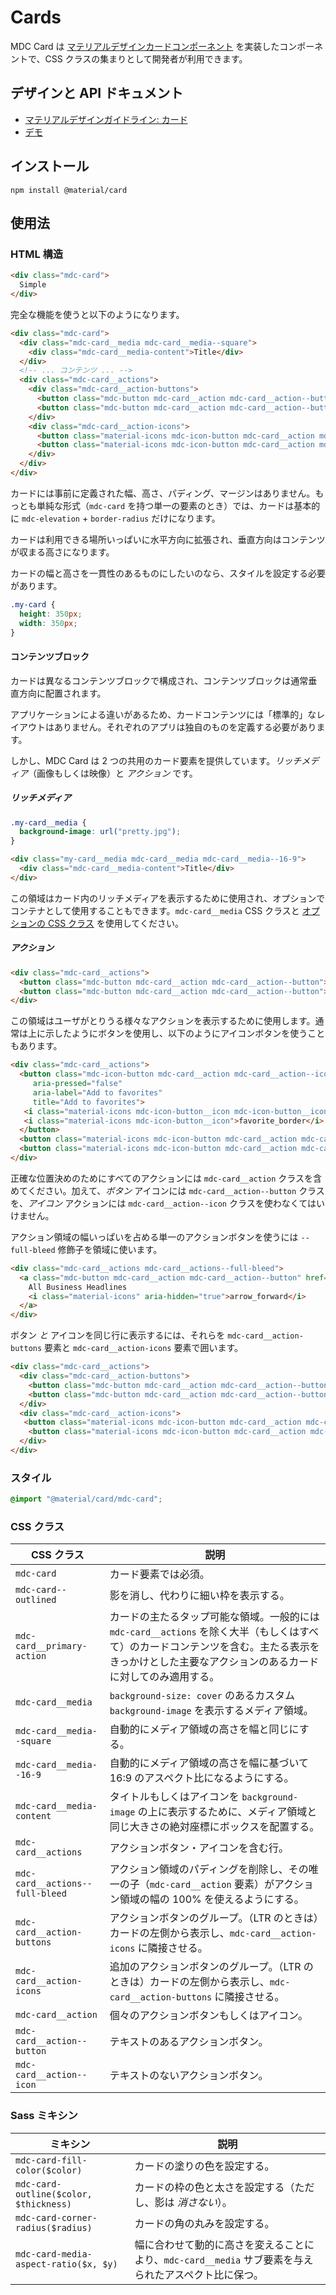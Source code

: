 <!--docs:
title: "Cards"
layout: detail
section: components
excerpt: "Cards for displaying content composed of different elements."
iconId: card
path: /catalog/cards/
-->

# Cards

<!--<div class="article__asset">
  <a class="article__asset-link"
     href="https://material-components.github.io/material-components-web-catalog/#/component/card">
    <img src="{{ site.rootpath }}/images/mdc_web_screenshots/cards.png" width="328" alt="Cards screenshot">
  </a>
</div>-->

MDC Card は [マテリアルデザインカードコンポーネント](https://material.io/go/design-cards) を実装したコンポーネントで、CSS クラスの集まりとして開発者が利用できます。

## デザインと API ドキュメント

<ul class="icon-list">
  <li class="icon-list-item icon-list-item--spec">
    <a href="https://material.io/go/design-cards">マテリアルデザインガイドライン: カード</a>
  </li>
  <li class="icon-list-item icon-list-item--link">
    <a href="https://material-components.github.io/material-components-web-catalog/#/component/card">デモ</a>
  </li>
</ul>

## インストール

```
npm install @material/card
```

## 使用法

### HTML 構造

```html
<div class="mdc-card">
  Simple
</div>
```

完全な機能を使うと以下のようになります。

```html
<div class="mdc-card">
  <div class="mdc-card__media mdc-card__media--square">
    <div class="mdc-card__media-content">Title</div>
  </div>
  <!-- ... コンテンツ ... -->
  <div class="mdc-card__actions">
    <div class="mdc-card__action-buttons">
      <button class="mdc-button mdc-card__action mdc-card__action--button">Action 1</button>
      <button class="mdc-button mdc-card__action mdc-card__action--button">Action 2</button>
    </div>
    <div class="mdc-card__action-icons">
      <button class="material-icons mdc-icon-button mdc-card__action mdc-card__action--icon" title="Share">share</button>
      <button class="material-icons mdc-icon-button mdc-card__action mdc-card__action--icon" title="More options">more_vert</button>
    </div>
  </div>
</div>
```

カードには事前に定義された幅、高さ、パディング、マージンはありません。もっとも単純な形式（`mdc-card` を持つ単一の要素のとき）では、カードは基本的に  `mdc-elevation` + `border-radius` だけになります。

カードは利用できる場所いっぱいに水平方向に拡張され、垂直方向はコンテンツが収まる高さになります。

カードの幅と高さを一貫性のあるものにしたいのなら、スタイルを設定する必要があります。

```css
.my-card {
  height: 350px;
  width: 350px;
}
```

#### コンテンツブロック

カードは異なるコンテンツブロックで構成され、コンテンツブロックは通常垂直方向に配置されます。

アプリケーションによる違いがあるため、カードコンテンツには「標準的」なレイアウトはありません。それぞれのアプリは独自のものを定義する必要があります。

しかし、MDC Card は 2 つの共用のカード要素を提供しています。<em>リッチメディア</em>（画像もしくは映像）と <em>アクション</em> です。

##### リッチメディア

```css
.my-card__media {
  background-image: url("pretty.jpg");
}
```

```html
<div class="my-card__media mdc-card__media mdc-card__media--16-9">
  <div class="mdc-card__media-content">Title</div>
</div>
```

この領域はカード内のリッチメディアを表示するために使用され、オプションでコンテナとして使用することもできます。`mdc-card__media` CSS クラスと [オプションの CSS クラス](#css-classes) を使用してください。

##### アクション

```html
<div class="mdc-card__actions">
  <button class="mdc-button mdc-card__action mdc-card__action--button">Action 1</button>
  <button class="mdc-button mdc-card__action mdc-card__action--button">Action 2</button>
</div>
```

この領域はユーザがとりうる様々なアクションを表示するために使用します。通常は上に示したようにボタンを使用し、以下のようにアイコンボタンを使うこともあります。

```html
<div class="mdc-card__actions">
  <button class="mdc-icon-button mdc-card__action mdc-card__action--icon"
     aria-pressed="false"
     aria-label="Add to favorites"
     title="Add to favorites">
   <i class="material-icons mdc-icon-button__icon mdc-icon-button__icon--on">favorite</i>
   <i class="material-icons mdc-icon-button__icon">favorite_border</i>
  </button>
  <button class="material-icons mdc-icon-button mdc-card__action mdc-card__action--icon" title="Share">share</button>
  <button class="material-icons mdc-icon-button mdc-card__action mdc-card__action--icon" title="More options">more_vert</button>
</div>
```

正確な位置決めのためにすべてのアクションには `mdc-card__action` クラスを含めてください。加えて、<em>ボタン</em> アイコンには `mdc-card__action--button` クラスを、<em>アイコン</em> アクションには `mdc-card__action--icon` クラスを使わなくてはいけません。

アクション領域の幅いっぱいを占める単一のアクションボタンを使うには `--full-bleed` 修飾子を領域に使います。


```html
<div class="mdc-card__actions mdc-card__actions--full-bleed">
  <a class="mdc-button mdc-card__action mdc-card__action--button" href="#">
    All Business Headlines
    <i class="material-icons" aria-hidden="true">arrow_forward</i>
  </a>
</div>
```

ボタン <em>と</em> アイコンを同じ行に表示するには、それらを `mdc-card__action-buttons` 要素と `mdc-card__action-icons` 要素で囲います。

```html
<div class="mdc-card__actions">
  <div class="mdc-card__action-buttons">
    <button class="mdc-button mdc-card__action mdc-card__action--button">Read</button>
    <button class="mdc-button mdc-card__action mdc-card__action--button">Bookmark</button>
  </div>
  <div class="mdc-card__action-icons">
   <button class="material-icons mdc-icon-button mdc-card__action mdc-card__action--icon" title="Share">share</button>
    <button class="material-icons mdc-icon-button mdc-card__action mdc-card__action--icon" title="More options">more_vert</button>
  </div>
</div>
```

### スタイル
```css
@import "@material/card/mdc-card";
```

### <a name="css-classes"></a>CSS クラス

CSS クラス | 説明
--- | ---
`mdc-card` | カード要素では必須。
`mdc-card--outlined` | 影を消し、代わりに細い枠を表示する。
`mdc-card__primary-action` | カードの主たるタップ可能な領域。一般的には `mdc-card__actions` を除く大半（もしくはすべて）のカードコンテンツを含む。主たる表示をきっかけとした主要なアクションのあるカードに対してのみ適用する。
`mdc-card__media` | `background-size: cover` のあるカスタム `background-image` を表示するメディア領域。
`mdc-card__media--square` | 自動的にメディア領域の高さを幅と同じにする。
`mdc-card__media--16-9` | 自動的にメディア領域の高さを幅に基づいて 16:9 のアスペクト比になるようにする。
`mdc-card__media-content` | タイトルもしくはアイコンを `background-image` の上に表示するために、メディア領域と同じ大きさの絶対座標にボックスを配置する。
`mdc-card__actions` | アクションボタン・アイコンを含む行。
`mdc-card__actions--full-bleed` | アクション領域のパディングを削除し、その唯一の子（`mdc-card__action` 要素）がアクション領域の幅の 100% を使えるようにする。
`mdc-card__action-buttons` | アクションボタンのグループ。（LTR のときは）カードの左側から表示し、`mdc-card__action-icons` に隣接させる。
`mdc-card__action-icons` | 追加のアクションボタンのグループ。（LTR のときは）カードの左側から表示し、`mdc-card__action-buttons` に隣接させる。
`mdc-card__action` | 個々のアクションボタンもしくはアイコン。
`mdc-card__action--button` | テキストのあるアクションボタン。
`mdc-card__action--icon` | テキストのないアクションボタン。

### Sass ミキシン

ミキシン | 説明
--- | ---
`mdc-card-fill-color($color)` | カードの塗りの色を設定する。
`mdc-card-outline($color, $thickness)` | カードの枠の色と太さを設定する（ただし、影は <em>消さない</em>）。
`mdc-card-corner-radius($radius)` | カードの角の丸みを設定する。
`mdc-card-media-aspect-ratio($x, $y)` | 幅に合わせて動的に高さを変えることにより、`mdc-card__media` サブ要素を与えられたアスペクト比に保つ。
